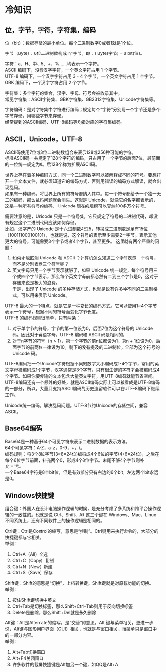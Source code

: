 # 冷知识

## 位，字节，字符，字符集，编码

位（bit）：数据存储的最小单位。每个二进制数字0或者1就是1个位。

字节（Byte）：8位二进制数构成1个字节，即：1 Byte(字节) = 8 bit(位)。

字符：a、H、中、5、+、%……均表示一个字符。  
ASCII 编码下，没有汉字字符，一个英文字符占用 1 个字节。  
UTF-8 编码下，一个汉字字符占用 3 - 4 个字节，一个英文字符占用 1 个字节。  
GBK 编码下，一个汉字字符占用 2 个字节。

字符集：多个字符的集合，汉字、字母、符号会被收录其中。  
常见字符集：ASCII字符集、GBK字符集、GB2312字符集、Unicode字符集等。

字符编码：是对字符集中字符进行编码；规定每个“字符”分别用一个字节还是多个字节存储，用哪些字节来存储。  
经常提到的ASCII编码、UTF-8编码等均指对应的字符集编码。

## ASCII，Unicode，UTF-8

ASCII码使用7位或8位二进制数组合来表示128或256种可能的字符。  
标准ASCII码一共规定了128个字符的编码，只占用了一个字节的后面7位，最前面的一位统一规定为0。后128个称为扩展ASCII码。

世界上存在着多种编码方式，同一个二进制数字可以被解释成不同的符号。要想打开一个文本文件，就必须知道它的编码方式，否则用错误的编码方式解读，就会出现乱码。  
如果有一种编码，将世界上所有的符号都纳入其中。每一个符号都给予一个独一无二的编码，那么乱码问题就会消失。这就是 Unicode，就像它的名字都表示的，这是一种所有符号的编码。
Unicode 现在的规模可以容纳100多万个符号。

需要注意的是，Unicode 只是一个符号集，它只规定了符号的二进制代码，却没有规定这个二进制代码应该如何存储。  
比如，汉字严的 Unicode 是十六进制数4E25，转换成二进制数足足有15位（100111000100101），也就是说，这个符号的表示至少需要2个字节。表示其他更大的符号，可能需要3个字节或者4个字节，甚至更多。
这里就有两个严重的问题：
1. 如何才能区别 Unicode 和 ASCII ？计算机怎么知道三个字节表示一个符号，而不是分别表示三个符号呢？  
2. 英文字母只用一个字节表示就够了，如果 Unicode 统一规定，每个符号用三个或四个字节表示，那么每个英文字母前都必然有二到三个字节是0，这对于存储来说是极大的浪费。  
于是，出现了 Unicode 的多种存储方式，也就是说有许多种不同的二进制格式，可以用来表示 Unicode。

UTF-8 最大的一个特点，就是它是一种变长的编码方式。它可以使用1~4个字节表示一个符号，根据不同的符号而变化字节长度。  
UTF-8 的编码规则很简单，只有两条：  
1. 对于单字节的符号，字节的第一位设为0，后面7位为这个符号的 Unicode 码。因此对于英语字母，UTF-8 编码和 ASCII 码是相同的。  
2. 对于n字节的符号（n > 1），第一个字节的前n位都设为1，第n + 1位设为0，后面字节的前两位一律设为10。剩下的没有提及的二进制位，全部为这个符号的 Unicode 码。

UTF-8编码把一个Unicode字符根据不同的数字大小编码成1-4个字节，常用的英文字母被编码成1个字节，汉字通常是3个字节，只有很生僻的字符才会被编码成4个字节。如果你要传输的文本包含大量英文字符，用UTF-8编码就能节省空间。  
UTF-8编码还有一个额外的好处，就是ASCII编码实际上可以被看成是UTF-8编码的一部分，所以，大量只支持ASCII编码的历史遗留软件可以在UTF-8编码下继续工作。

Unicode统一编码，解决乱码问题。UTF-8节约Unicode的存储空间，兼容ASCII。

## Base64编码

Base64是一种基于64个可见字符来表示二进制数据的表示方法。  
64个可见字符：A-Z，a-z，0-9，+，/。  
编码规则：将3个8位字节(3×8=24位)编码成4个6位的字节(4×6=24位)，之后在每个6位字节前面，补充两个0，形成4个8位字节。末尾不够4个字节则补充'='号。  
一个Base64字符是8个bit位，但是有效部分只有右边的6个bit，左边两个bit永远是0。

## Windows快捷键

组合键：外国人在设计电脑操作逻辑的时候，是充分考虑了多系统和跨平台操作逻辑的一致性的。也就是说 Ctrl、Shift、Alt 这三个键在 Windows、Mac、Linux 不同系统上，还有不同软件上的操作逻辑是相同的。

Ctrl键：Ctrl是Control的缩写，意思是“控制”。Ctrl键用来执行命令的，大部分的快捷键都与它相关。  
举例：
1. Ctrl+A（All）全选
2. Ctrl+C（Copy）复制
3. Ctrl+N（New）新建
4. Ctrl+S（Save）保存

Shift键：Shift的意思是“切换”，上档转换键。Shift键就是对原有功能的切换。  
举例：
1. 按住Shift键切换中英文
2. Ctrl+Tab是切换标签，那么Shift+Ctrl+Tab则用于反向切换标签
3. Delete是删除，那么Shift+Del就是永久删除

Alt键：Alt是Alternate的缩写，是“交替”的意思。Alt 键与菜单相关，更进一步说，Alt键与图形用户界面（GUI）相关，也就是与窗口相关，而菜单只是窗口中的一部分内容。  
举例：
1. Alt+Tab切换窗口
2. Alt+F4关闭窗口
3. 许多软件的截屏快捷键是Alt加另一个键，如QQ是Alt+A
